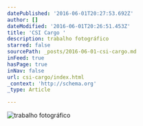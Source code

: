```yaml
---
datePublished: '2016-06-01T20:27:53.692Z'
author: []
dateModified: '2016-06-01T20:26:51.453Z'
title: 'CSI Cargo '
description: trabalho fotográfico
starred: false
sourcePath: _posts/2016-06-01-csi-cargo.md
inFeed: true
hasPage: true
inNav: false
url: csi-cargo/index.html
_context: 'http://schema.org'
_type: Article

---
```

![trabalho fotográfico](https://the-grid-user-content.s3-us-west-2.amazonaws.com/c53e4023-4615-48bd-9222-dce949a69157.jpg)